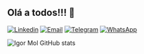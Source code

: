 ## Olá a todos!!! 👋

[![Linkedin](https://img.shields.io/badge/LinkedIn-0077B5?style=for-the-badge&logo=linkedin&logoColor=white)](https://www.linkedin.com/in/igor-rafael-mol-rodrigues/)
[![Email](https://img.shields.io/badge/Gmail-D14836?style=for-the-badge&logo=gmail&logoColor=white)](mailto:igor.mol2013@gmail.com)
[![Telegram](https://img.shields.io/badge/Telegram-2CA5E0?style=for-the-badge&logo=telegram&logoColor=white)](https://t.me/IgorMol01)
[![WhatsApp](https://img.shields.io/badge/WhatsApp-25D366?style=for-the-badge&logo=whatsapp&logoColor=white)](https://wa.me/5535984521975)

![Igor Mol GitHub stats](https://github-readme-stats.vercel.app/api?username=Molzinho2&show_icons=true&bg_color=90,3FBFF2,13D162,8BE055)



